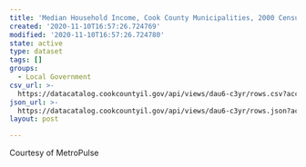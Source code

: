 ```yaml
---
title: 'Median Household Income, Cook County Municipalities, 2000 Census and ACS'
created: '2020-11-10T16:57:26.724769'
modified: '2020-11-10T16:57:26.724780'
state: active
type: dataset
tags: []
groups:
  - Local Government
csv_url: >-
  https://datacatalog.cookcountyil.gov/api/views/dau6-c3yr/rows.csv?accessType=DOWNLOAD
json_url: >-
  https://datacatalog.cookcountyil.gov/api/views/dau6-c3yr/rows.json?accessType=DOWNLOAD
layout: post

---
```

Courtesy of MetroPulse

